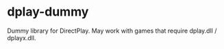 # dplay-dummy
 Dummy library for DirectPlay. May work with games that require dplay.dll / dplayx.dll.
